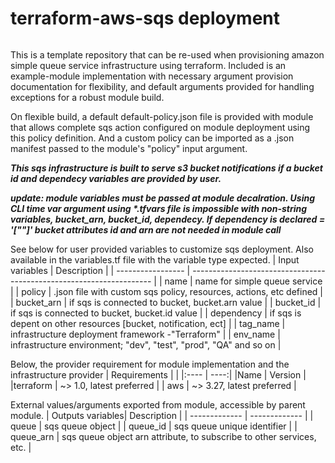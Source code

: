 # terraform-aws-sqs deployment

######

This is a template repository that can be re-used when provisioning amazon simple queue service infrastructure using terraform. Included is an example-module implementation with necessary argument provision documentation for flexibility, and default arguments provided for handling exceptions for a robust module build.

On flexible build, a default default-policy.json file is provided with module that allows complete sqs action configured on module deployment using this policy definition. And a custom policy can be imported as a .json manifest passed to the module's "policy" input argument.

**_This sqs infrastructure is built to serve s3 bucket notifications if a bucket id and dependecy variables are provided by user._**

**_update: module variables must be passed at module decalration. Using CLI time var argument using \*.tfvars file is impossible with non-string variables, bucket_arn, bucket_id, dependecy. If dependency is declared = '[""]' bucket attributes id and arn are not needed in module call_**

See below for user provided variables to customize sqs deployment. Also available in the variables.tf file with the variable type expected.
| Input variables | Description |
| ----------------- | -------------------------------------------------------------------- |
| name | name for simple queue service |
| policy | .json file with custom sqs policy, resources, actions, etc defined |
| bucket_arn | if sqs is connected to bucket, bucket.arn value |
| bucket_id | if sqs is connected to bucket, bucket.id value |
| dependency | if sqs is depent on other resources [bucket, notification, ect] |
| tag_name | infrastructure deployment framework -"Terraform" |
| env_name | infrastructure environment; "dev", "test", "prod", "QA" and so on |

Below, the provider requirement for module implementation and the infrastructure provider
| Requirements | |
|:---- | ----:|
|Name | Version |
|terraform | ~> 1.0, latest preferred |
| aws | ~> 3.27, latest preferred |

External values/arguments exported from module, accessible by parent module.
| Outputs variables| Description |
| ------------- | ------------- |
| queue | sqs queue object |
| queue_id | sqs queue unique identifier |
| queue_arn | sqs queue object arn attribute, to subscribe to other services, etc. |
